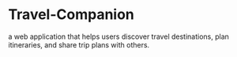 # Travel-Companion
 a web application that helps users discover travel destinations, plan itineraries, and share trip plans with others.

